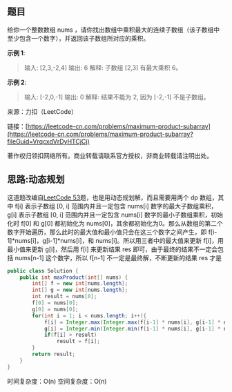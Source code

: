 ## 题目

给你一个整数数组 nums ，请你找出数组中乘积最大的连续子数组（该子数组中至少包含一个数字），并返回该子数组所对应的乘积。

**示例 1**:

>输入: [2,3,-2,4]
>输出: 6
>解释: 子数组 [2,3] 有最大乘积 6。

**示例 2**:

>输入: [-2,0,-1]
>输出: 0
>解释: 结果不能为 2, 因为 [-2,-1] 不是子数组。

来源：力扣（LeetCode）

链接：[https://leetcode-cn.com/problems/maximum-product-subarray](https://leetcode-cn.com/problems/maximum-product-subarray?fileGuid=VrqcxdVrDyHTCjCj)

著作权归领扣网络所有。商业转载请联系官方授权，非商业转载请注明出处。

## 思路:动态规划

这道题改编自[LeetCode 53](https://leetcode-cn.com/problems/maximum-subarray/?fileGuid=VrqcxdVrDyHTCjCj)题，也是用动态规划解，而且需要用两个 dp 数组，其中 f[i] 表示子数组 [0, i] 范围内并且一定包含 nums[i] 数字的最大子数组乘积，g[i] 表示子数组 [0, i] 范围内并且一定包含 nums[i] 数字的最小子数组乘积，初始化时 f[0] 和 g[0] 都初始化为 nums[0]，其余都初始化为0。那么从数组的第二个数字开始遍历，那么此时的最大值和最小值只会在这三个数字之间产生，即 f[i-1]*nums[i]，g[i-1]*nums[i]，和 nums[i]。所以用三者中的最大值来更新 f[i]，用最小值来更新 g[i]，然后用 f[i] 来更新结果 res 即可，由于最终的结果不一定会包括 nums[n-1] 这个数字，所以 f[n-1] 不一定是最终解，不断更新的结果 res 才是

```java
public class Solution {
    public int maxProduct(int[] nums) {
        int[] f = new int[nums.length];
        int[] g = new int[nums.length];
        int result = nums[0];
        f[0] = nums[0];
        g[0] = nums[0];
        for(int i = 1; i < nums.length; i++){
            f[i] = Integer.max(Integer.max(f[i-1] * nums[i], g[i-1] * nums[i]), nums[i]);
            g[i] = Integer.min(Integer.min(f[i-1] * nums[i], g[i-1] * nums[i]), nums[i]);
            if(f[i] > result)
                result = f[i];
        }
        return result;
    }
}
```
时间复杂度：O(n)
空间复杂度：O(n)

